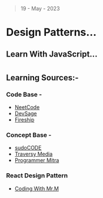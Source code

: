 > 19 - May - 2023

# Design Patterns...
## Learn With JavaScript...

#

## Learning Sources:-
### Code Base -
* [NeetCode](https://youtu.be/tAuRQs_d9F8)
* [DevSage](https://youtu.be/kuirGzhGhyw)
* [Fireship](https://youtu.be/tv-_1er1mWI)

### Concept Base -
* [sudoCODE](https://youtube.com/playlist?list=PLTCrU9sGybuo3HIJUKusfhB_m7QucuDTQ) 
* [Traversy Media](https://youtu.be/FLmBqI3IKMA)
* [Programmer Mitra](https://youtube.com/playlist?list=PLwzO627zBnSD2sbolkpJhi7sp4dphcrDF)

### React Design Pattern
* [Coding With Mr.M](https://youtu.be/Luw90ESdSwI)